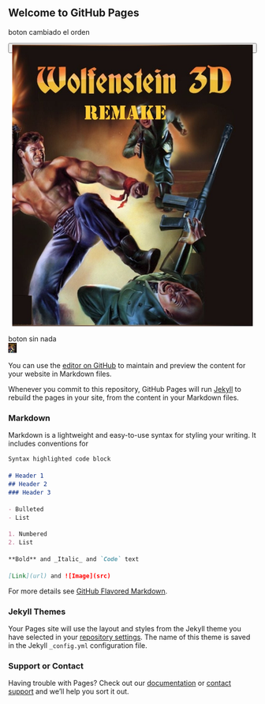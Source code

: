 ## Welcome to GitHub Pages


boton cambiado el orden<br/>

<button name="wolfensteinButton" 
	style="height:20px;width=20px"
	onclick="location.href='https://andi-carretero.github.io/Wolfenstein_page/';">
	<img src="https://raw.githubusercontent.com/andi-carretero/andi-carretero.github.io/main/_data/wolfenstein.jpg">
</button>

boton sin nada<br/>
	<img src="https://raw.githubusercontent.com/andi-carretero/andi-carretero.github.io/main/_data/wolfenstein.jpg"
	style="height:20px;width=20px"
	onclick="location.href='https://andi-carretero.github.io/Wolfenstein_page/';">
	</img>

You can use the [editor on GitHub](https://github.com/andi-carretero/andi-carretero.github.io/edit/main/README.md) to maintain and preview the content for your website in Markdown files.

Whenever you commit to this repository, GitHub Pages will run [Jekyll](https://jekyllrb.com/) to rebuild the pages in your site, from the content in your Markdown files.

### Markdown

Markdown is a lightweight and easy-to-use syntax for styling your writing. It includes conventions for

```markdown
Syntax highlighted code block

# Header 1
## Header 2
### Header 3

- Bulleted
- List

1. Numbered
2. List

**Bold** and _Italic_ and `Code` text

[Link](url) and ![Image](src)
```

For more details see [GitHub Flavored Markdown](https://guides.github.com/features/mastering-markdown/).

### Jekyll Themes

Your Pages site will use the layout and styles from the Jekyll theme you have selected in your [repository settings](https://github.com/andi-carretero/andi-carretero.github.io/settings). The name of this theme is saved in the Jekyll `_config.yml` configuration file.

### Support or Contact

Having trouble with Pages? Check out our [documentation](https://docs.github.com/categories/github-pages-basics/) or [contact support](https://support.github.com/contact) and we’ll help you sort it out.
